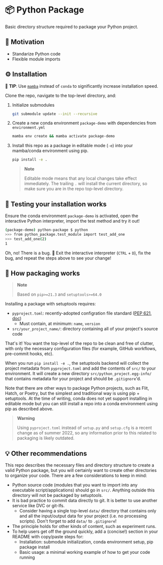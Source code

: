 # :package: Python Package

Basic directory structure required to package your Python project.

## :thought_balloon: Motivation

- Standarize Python code
- Flexible module imports

## :gear: Installation

:rocket: **TIP**: Use [`mamba`](https://github.com/mamba-org/mamba) instead
of `conda` to significantly increase installation speed.

Clone the repo, navigate to the top-level directory, and:

1. Initialize submodules

    ```bash
    git submodule update --init --recursive
    ```

1. Create a new conda environment `package-demo` with dependencies from
`environment.yml`

    ```bash
    mamba env create && mamba activate package-demo
    ```

1. Install this repo as a package in editable mode (`-e`) into your mamba/conda
environment using pip.

    ```bash
    pip install -e .
    ```

    > **Note**
    > 
    > Editable mode means that any local changes take effect immediately. The
    > trailing `.` will install the current directory, so make sure you are in
    > the repo top-level directory.

## :rocket: Testing your installation works

Ensure the conda environment `package-demo` is activated, open the interactive
Python interpreter, import the test method and try it out!

```bash
(package-demo) python-package $ python
>>> from python_package.test_module import test_add_one
>>> test_add_one(2)
1
```

Oh, no! There is a bug. :bug: Exit the interactive interpreter (`CTRL` + `D`),
fix the bug, and repeat the steps above to see your change!

## :children_crossing: How packaging works

> **Note**
> 
> Based on `pip>=21.3` and `setuptools>=64.0`

Installing a package with setuptools requires:
- `pyproject.toml`: recently-adopted configration file standard ([PEP 621](https://peps.python.org/pep-0621/),
[doc](https://packaging.python.org/en/latest/specifications/declaring-project-metadata/))
  - Must contain, at minimum: `name`, `version`
- `src/your_project_name/`: directory containing all of your project's source code

That's it! You want the top-level of the repo to be clean and free of clutter,
with only the necessary configuration files (for example, GitHub workflows,
pre-commit hooks, etc).

When you run `pip install -e .`, the setuptools backend will collect the
project metadata from `pyproject.toml` and add the contents of `src/` to your
environment. It will create a new directory `src/python_project.egg-info/`
that contains metadata for your project and should be `.gitignore`'d.

Note that there are other ways to package Python projects, such as Flit, Hatch,
or Poetry, but the simplest and traditional way is using pip + setuptools. At
the time of writing, conda does not yet support installing in editable mode but
you can still install a repo into a conda environment using pip as described
above.

> **Warning**
> 
> Using `pyproject.toml` instead of `setup.py` and `setup.cfg` is a recent
> change as of summer 2022, so any information prior to this related to
> packaging is likely outdated.

## :bulb: Other recommendations

This repo describes the necessary files and directory structure to create a valid
Python package, but you will certainly want to create other directories to
organize your code. There are a few considerations to keep in mind:

- Python source code (modules that you want to import into any executable
script/applications) should go in `src/`. Anything outside this directory will
not be packaged by setuptools.
- It is bad practice to commit data directly to git. It is better to use
another service like DVC or git-lfs.
  - Consider having a single top-level `data/` directory that contains only and
  all the input/output data for your project (i.e. no processing scripts). Don't
  forget to add `data/` to `.gitignore`!
- The principle holds for other kinds of content, such as experiment runs.
- To help users get off the ground quickly, add a (concise!) section in your
README with copy/paste steps for:
  - Installation: submodule initialization, conda environment setup, pip
package install
  - Basic usage: a minimal working example of how to get your code running
